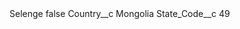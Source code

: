 <?xml version="1.0" encoding="UTF-8"?>
<CustomMetadata xmlns="http://soap.sforce.com/2006/04/metadata" xmlns:xsi="http://www.w3.org/2001/XMLSchema-instance" xmlns:xsd="http://www.w3.org/2001/XMLSchema">
    <label>Selenge</label>
    <protected>false</protected>
    <values>
        <field>Country__c</field>
        <value xsi:type="xsd:string">Mongolia</value>
    </values>
    <values>
        <field>State_Code__c</field>
        <value xsi:type="xsd:string">49</value>
    </values>
</CustomMetadata>
